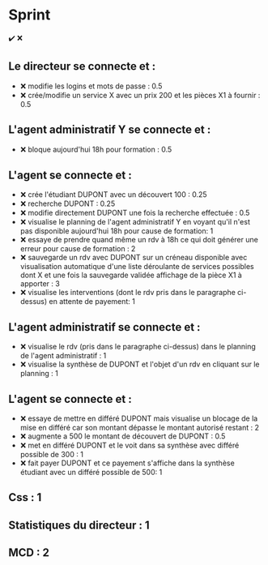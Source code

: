 # Sprint

✔️ ❌

## Le directeur se connecte et :
* ❌ modifie les logins et mots de passe : 0.5
* ❌ crée/modifie un service X avec un prix 200 et les pièces X1 à fournir : 0.5
## L'agent administratif Y se connecte et :
* ❌ bloque aujourd'hui 18h pour formation : 0.5
## L'agent se connecte et :
* ❌ crée l'étudiant DUPONT avec un découvert 100 : 0.25
* ❌ recherche DUPONT : 0.25
* ❌ modifie directement DUPONT une fois la recherche effectuée : 0.5
* ❌ visualise le planning de l'agent administratif Y en voyant qu'il n'est pas disponible aujourd'hui 18h pour cause de formation: 1
* ❌ essaye de prendre quand même un rdv à 18h ce qui doit générer une erreur pour cause de formation : 2
* ❌ sauvegarde un rdv avec DUPONT sur un créneau disponible avec visualisation automatique d'une liste déroulante de services possibles dont X et une fois la sauvegarde validée affichage de la pièce X1 à apporter : 3
* ❌ visualise les interventions (dont le rdv pris dans le paragraphe ci-dessus) en attente de payement: 1
## L'agent administratif se connecte et :
* ❌ visualise le rdv (pris dans le paragraphe ci-dessus) dans le planning de l'agent administratif : 1
* ❌ visualise la synthèse de DUPONT et l'objet d'un rdv en cliquant sur le planning : 1
## L'agent se connecte et :
* ❌ essaye de mettre en différé DUPONT mais visualise un blocage de la mise en différé car son montant dépasse le montant autorisé restant : 2
* ❌ augmente a 500 le montant de découvert de DUPONT : 0.5
* ❌ met en différé DUPONT et le voit dans sa synthèse avec différé possible de 300 : 1
* ❌ fait payer DUPONT et ce payement s'affiche dans la synthèse étudiant avec un différé possible de 500: 1
## Css : 1
## Statistiques du directeur : 1
## MCD : 2
